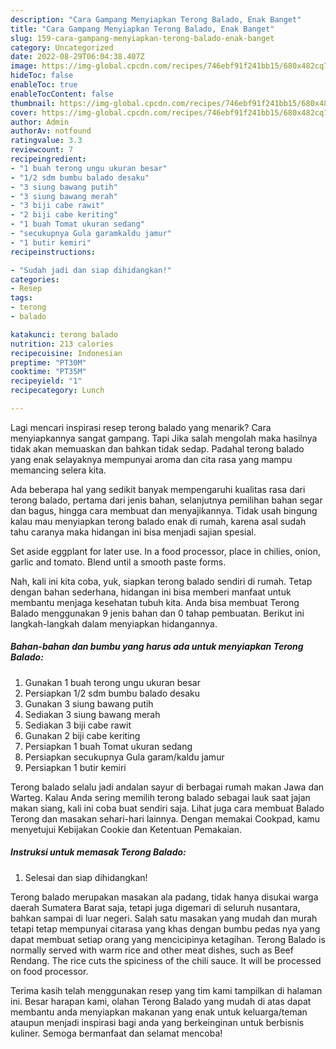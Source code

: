 ```yaml
---
description: "Cara Gampang Menyiapkan Terong Balado, Enak Banget"
title: "Cara Gampang Menyiapkan Terong Balado, Enak Banget"
slug: 159-cara-gampang-menyiapkan-terong-balado-enak-banget
category: Uncategorized
date: 2022-08-29T06:04:38.407Z
image: https://img-global.cpcdn.com/recipes/746ebf91f241bb15/680x482cq70/terong-balado-foto-resep-utama.jpg
hideToc: false
enableToc: true
enableTocContent: false
thumbnail: https://img-global.cpcdn.com/recipes/746ebf91f241bb15/680x482cq70/terong-balado-foto-resep-utama.jpg
cover: https://img-global.cpcdn.com/recipes/746ebf91f241bb15/680x482cq70/terong-balado-foto-resep-utama.jpg
author: Admin
authorAv: notfound
ratingvalue: 3.3
reviewcount: 7
recipeingredient:
- "1 buah terong ungu ukuran besar"
- "1/2 sdm bumbu balado desaku"
- "3 siung bawang putih"
- "3 siung bawang merah"
- "3 biji cabe rawit"
- "2 biji cabe keriting"
- "1 buah Tomat ukuran sedang"
- "secukupnya Gula garamkaldu jamur"
- "1 butir kemiri"
recipeinstructions:

- "Sudah jadi dan siap dihidangkan!"
categories:
- Resep
tags:
- terong
- balado

katakunci: terong balado 
nutrition: 213 calories
recipecuisine: Indonesian
preptime: "PT30M"
cooktime: "PT35M"
recipeyield: "1"
recipecategory: Lunch

---
```



Lagi mencari inspirasi resep terong balado yang menarik? Cara menyiapkannya sangat gampang. Tapi Jika salah mengolah maka hasilnya tidak akan memuaskan dan bahkan tidak sedap. Padahal terong balado yang enak selayaknya mempunyai aroma dan cita rasa yang mampu memancing selera kita.


Ada beberapa hal yang sedikit banyak mempengaruhi kualitas rasa dari terong balado, pertama dari jenis bahan, selanjutnya pemilihan bahan segar dan bagus, hingga cara membuat dan menyajikannya. Tidak usah bingung kalau mau menyiapkan terong balado enak di rumah, karena asal sudah tahu caranya maka hidangan ini bisa menjadi sajian spesial.

Set aside eggplant for later use. In a food processor, place in chilies, onion, garlic and tomato. Blend until a smooth paste forms.


Nah, kali ini kita coba, yuk, siapkan terong balado sendiri di rumah. Tetap dengan bahan sederhana, hidangan ini bisa memberi manfaat untuk membantu menjaga kesehatan tubuh kita. Anda bisa membuat Terong Balado menggunakan 9 jenis bahan dan 0 tahap pembuatan. Berikut ini langkah-langkah dalam menyiapkan hidangannya.

<!--inarticleads1-->

##### Bahan-bahan dan bumbu yang harus ada untuk menyiapkan Terong Balado:

1. Gunakan 1 buah terong ungu ukuran besar
1. Persiapkan 1/2 sdm bumbu balado desaku
1. Gunakan 3 siung bawang putih
1. Sediakan 3 siung bawang merah
1. Sediakan 3 biji cabe rawit
1. Gunakan 2 biji cabe keriting
1. Persiapkan 1 buah Tomat ukuran sedang
1. Persiapkan secukupnya Gula garam/kaldu jamur
1. Persiapkan 1 butir kemiri


Terong balado selalu jadi andalan sayur di berbagai rumah makan Jawa dan Warteg. Kalau Anda sering memilih terong balado sebagai lauk saat jajan makan siang, kali ini coba buat sendiri saja. Lihat juga cara membuat Balado Terong dan masakan sehari-hari lainnya. Dengan memakai Cookpad, kamu menyetujui Kebijakan Cookie dan Ketentuan Pemakaian. 

<!--inarticleads2-->

##### Instruksi untuk memasak Terong Balado:


1. Selesai dan siap dihidangkan!

Terong balado merupakan masakan ala padang, tidak hanya disukai warga daerah Sumatera Barat saja, tetapi juga digemari di seluruh nusantara, bahkan sampai di luar negeri. Salah satu masakan yang mudah dan murah tetapi tetap mempunyai citarasa yang khas dengan bumbu pedas nya yang dapat membuat setiap orang yang mencicipinya ketagihan. Terong Balado is normally served with warm rice and other meat dishes, such as Beef Rendang. The rice cuts the spiciness of the chili sauce. It will be processed on food processor. 

Terima kasih telah menggunakan resep yang tim kami tampilkan di halaman ini. Besar harapan kami, olahan Terong Balado yang mudah di atas dapat membantu anda menyiapkan makanan yang enak untuk keluarga/teman ataupun menjadi inspirasi bagi anda yang berkeinginan untuk berbisnis kuliner. Semoga bermanfaat dan selamat mencoba!
